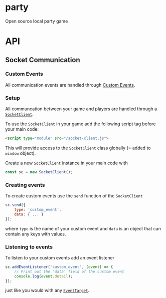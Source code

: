 # party
Open source local party game

# API

## Socket Communication

### Custom Events
All communication events are handled through [Custom Events](https://developer.mozilla.org/en-US/docs/Web/API/CustomEvent/CustomEvent).

### Setup
All communcation between your game and players are handled through a [`SocketClient`](/source/client/socket-client.ts).

To use the `SocketClient` in your game add the following script tag before your main code:
```html
<script type="module" src="/socket-client.js">
```
This will provide access to the `SocketClient` class globally (= added to `window` object).

Create a new `SocketClient` instance in your main code with
```javascript
const sc = new SocketClient();
```

### Creating events
To create custom events use the `send` function of the `SocketClient`
```javascript
sc.send({
    type: 'custom_event',
    data: { ... }
});
```
where `type` is the name of your custom event and `data` is an object that can contain any keys with values.

### Listening to events
To listen to your custom events add an event listener
```javascript
sc.addEventListener('custom_event', (event) => {
    // Print out the 'data' field of the custom event
    console.log(event.detail); 
});
```
just like you would with any [`EventTarget`](https://developer.mozilla.org/en-US/docs/Web/API/EventTarget).